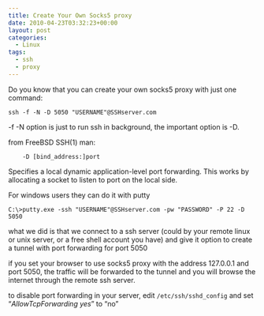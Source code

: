 ```yaml
---
title: Create Your Own Socks5 proxy
date: 2010-04-23T03:32:23+00:00
layout: post
categories:
  - Linux
tags:
  - ssh
  - proxy
---
```


Do you know that you can create your own socks5 proxy with just one command:
```
ssh -f -N -D 5050 "USERNAME"@SSHserver.com
```

-f -N option is just to run ssh in background, the important option is -D.

from FreeBSD SSH(1) man:
```
    -D [bind_address:]port
```
<!--more-->
Specifies a local dynamic application-level port forwarding. This works by allocating a socket to listen to port on the local side.

For windows users they can do it with putty
```
C:\>putty.exe -ssh "USERNAME"@SSHserver.com -pw "PASSWORD" -P 22 -D 5050
```

what we did is that we connect to a ssh server (could by your remote linux or unix server, or a free shell account you have) and give it option to create a tunnel with port forwarding for port 5050

if you set your browser to use socks5 proxy with the address 127.0.0.1 and port 5050, the traffic will be forwarded to the tunnel and you will browse the internet through the remote ssh server.

to disable port forwarding in your server, edit `/etc/ssh/sshd_config` and set “_AllowTcpForwarding yes_” to “no”